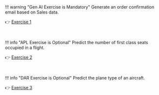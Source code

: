 !!! warning "Gen AI Exercise is Mandatory"
Generate an order confirmation email based on Sales data.

👉 [Exercise 1](https://sap-clm-sl.github.io/ISLM/ISLM_with_SAPGenAI/overview)

<br/>

!!! info "APL Exercise is Optional"
Predict the number of first class seats occupied in a flight.

👉 [Exercise 2](https://sap-clm-sl.github.io/ISLM/ISLM_with_HANAML/overview)

<br/>

!!! info "DAR Exercise is Optional"
Predict the plane type of an aircraft.

👉 [Exercise 3](https://sap-clm-sl.github.io/ISLM/ISLM_with_SAPAIServices_BTP/overview)
